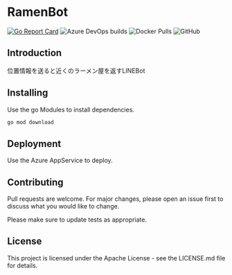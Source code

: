 # RamenBot
[![Go Report Card](https://goreportcard.com/badge/github.com/Sw-Saturn/ramenBot?style=flat-square)](https://goreportcard.com/report/github.com/Sw-Saturn/ramenBot?style=flat-square)
![Azure DevOps builds](https://img.shields.io/azure-devops/build/e8222/5f4f3986-a290-405f-9ec3-3366962fece8/1?label=Azure%20Pipelines&style=for-the-badge)
![Docker Pulls](https://img.shields.io/docker/pulls/swsaturn/ramen_bot?style=for-the-badge)
![GitHub](https://img.shields.io/github/license/Sw-Saturn/ramenBot?style=for-the-badge)

## Introduction
位置情報を送ると近くのラーメン屋を返すLINEBot

## Installing

Use the go Modules to install dependencies.

```bash
go mod download
```

## Deployment
Use the Azure AppService to deploy.

## Contributing
Pull requests are welcome. For major changes, please open an issue first to discuss what you would like to change.

Please make sure to update tests as appropriate.

## License
This project is licensed under the Apache License - see the LICENSE.md file for details.
